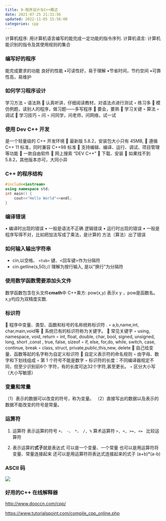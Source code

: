 ```yaml
---
title: 0-程序设计与C++概述
date: 2021-07-25 21:31:56
updated: 2022-11-05 15:58:00
categories: cpp
---
```


计算机程序: 用计算机语言编写的能完成一定功能的指令序列.
计算机语言: 计算机能识别的指令及其使用规则的集合

### 编写好的程序

能完成要求的功能
良好的性能
•可读性好，易于理解
•节省时间，节约空间
•可靠性高，易维护

### 如何学习程序设计

学习方法
◦ 语法熟
 认真听讲，仔细阅读教材，对语法点进行测试
◦ 练习多
 模仿例题，读别人的程序，做习题——多写程序
 要会，要熟
 学习关键
◦ 算法
◦ 调试
 学习技巧
◦ 问
◦ 问同学，问老师，问网络，试一试

### 使用 Dev C++ 开发

是一个轻量级的 C++ 开发环境
 最新版 5.8.2，安装包大小只有 45MB,
 遵循 C++ 11 标准，同时兼容 C++98 标准
 支持编辑、编译、运行、调试、项目管理等功能
 一款自由软件
 网上搜索 “DEV C++”
 下载、安装
 如果找不到 5.8.2，其他版本亦可，大同小异

### C++ 的程序结构

```c++
#include<iostream>
using namespace std;
int main() {
    cout<<"Hello World"<<endl;
}
```

### 编译错误

• 编译时出现的错误
• 一般是语法不正确
逻辑错误
• 运行时出现的错误
• 一般是程序写得不对，比如把加法写成了乘法，是计算的
方法（算法）出了错误

### 如何输入输出字符串

* cin,以空格、 `<tab>` 键、<回车键>作为分隔符
* cin.getline(s,50);// 理解为按行输入, 是以"换行"为分隔符

### 使用数学函数需要添加头文件

数学函数包含在头文件**cmath**中
C++乘方: pow(x,y)
表示x y ，pow是函数名。x,y均应为双精度实数.

### 标识符

 程序中变量、类型、函数和标号的名称统称标识符 .
◦ a,b,name,int, char,main,void等
 系统已有的标识符称为关键字。
 常见关键字
◦ using, namespace, void, return
◦ int, float, double, char, bool, signed, unsigned,
long, short ,const , true, false, sizeof
◦ if, else, for,do, while, switch, case, continue, break
◦ class, struct, private,public,this,new, delete
 自己给变量、函数等起的名字称为自定义标识符
 自定义表示符的命名规则
◦ 由字母、数字和下划线组成
◦ 第 1 个符号不能是数字
◦ 标识符的长度：不同编译器规定不同，但至少识别前6个
字符，有的长度可达32个字符,甚至更长。
◦ 区分大小写（大小写敏感）

### 变量和常量

（1）表示的数据可以改变的符号，称为变量。
（2）直接写出的数据以及表示的数据不能改变的符号是常量。

### 运算符

1. 运算符
表示运算的符号
`+， -， *， /, %` 算术运算符
`>, <, >=, <= ` 比较运算符

2. 表示运算的**式子**就是表达式
可以是一个变量、一个常量
也可以是用运算符将变量、常量连接起来
还可以是用运算符将表达式连接起来的式子
(a+b)*(a-b)

### ASCII 码

![](https://upload-images.jianshu.io/upload_images/1662509-f4e7f7c26a00cc80.png?imageMogr2/auto-orient/strip%7CimageView2/2/w/1240)

### 好用的C++ 在线解释器

http://www.dooccn.com/cpp/

https://www.tutorialspoint.com/compile_cpp_online.php
